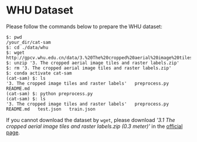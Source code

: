 # WHU Dataset

Please follow the commands below to prepare the WHU dataset:
```
$: pwd
/your_dir/cat-sam
$: cd ./data/whu
$: wget http://gpcv.whu.edu.cn/data/3.%20The%20cropped%20aerial%20image%20tiles%20and%20raster%20labels.zip
$: unzip '3. The cropped aerial image tiles and raster labels.zip'
$: rm '3. The cropped aerial image tiles and raster labels.zip'
$: conda activate cat-sam
(cat-sam) $: ls
'3. The cropped image tiles and raster labels'   preprocess.py   README.md
(cat-sam) $: python preprocess.py
(cat-sam) $: ls
'3. The cropped image tiles and raster labels'   preprocess.py   README.md   test.json   train.json
```

If you cannot download the dataset by `wget`, 
please download *'3.1 The cropped aerial image tiles and raster labels.zip (0.3 meter)'* in the [official page](http://gpcv.whu.edu.cn/data/building_dataset.html).
